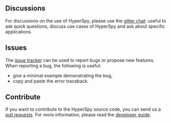 ## Discussions

For discussions on the use of HyperSpy, please use the [gitter chat](https://gitter.im/hyperspy/hyperspy): useful to ask quick questions, discuss use cases of HyperSpy and ask about specific applications.

## Issues

The [issue tracker](https://github.com/hyperspy/hyperspy/issues) can be used to report bugs or propose new features. When reporting a bug, the following is useful:
- give a minimal example demonstrating the bug,
- copy and paste the error traceback.

## Contribute

If you want to contribute to the HyperSpy source code, you can send us a [pull requests](https://github.com/hyperspy/hyperspy/pulls). For more information, please read the [developer guide](https://hyperspy.readthedocs.io/en/latest/dev_guide/intro.html).
